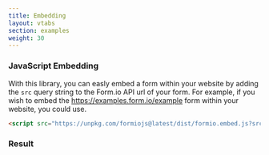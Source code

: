 ```yaml
---
title: Embedding
layout: vtabs
section: examples
weight: 30
---
```

### JavaScript Embedding

With this library, you can easly embed a form within your website by adding the ```src``` query string to the Form.io API url of your form. For example, if you wish to embed the https://examples.form.io/example form within your website, you could use.

```html
<script src="https://unpkg.com/formiojs@latest/dist/formio.embed.js?src=https://examples.form.io/example"></script>
```

<h3>Result</h3>
<div class="well">
<script src="/dist/formio.embed.js?src=https://examples.form.io/example"></script>
</div>
